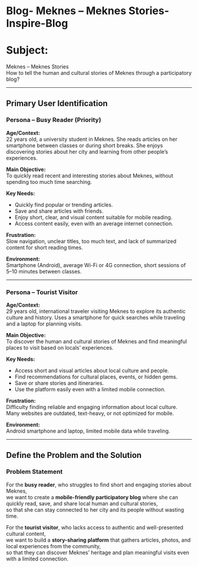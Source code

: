 # Blog- Meknes –  Meknes Stories-Inspire-Blog
# Subject:
Meknes – Meknes Stories  
How to tell the human and cultural stories of Meknes through a participatory blog?

___________________________________
## Primary User Identification

### Persona – Busy Reader (Priority)
**Age/Context:**  
22 years old, a university student in Meknes. She reads articles on her smartphone between classes or during short breaks. She enjoys discovering stories about her city and learning from other people’s experiences.

**Main Objective:**  
To quickly read recent and interesting stories about Meknes, without spending too much time searching.

**Key Needs:**
- Quickly find popular or trending articles.  
- Save and share articles with friends.  
- Enjoy short, clear, and visual content suitable for mobile reading.  
- Access content easily, even with an average internet connection.

**Frustration:**  
Slow navigation, unclear titles, too much text, and lack of summarized content for short reading times.

**Environment:**  
Smartphone (Android), average Wi-Fi or 4G connection, short sessions of 5–10 minutes between classes.

___________________________________
### Persona – Tourist Visitor
**Age/Context:**  
29 years old, international traveler visiting Meknes to explore its authentic culture and history. Uses a smartphone for quick searches while traveling and a laptop for planning visits.

**Main Objective:**  
To discover the human and cultural stories of Meknes and find meaningful places to visit based on locals’ experiences.

**Key Needs:**
- Access short and visual articles about local culture and people.  
- Find recommendations for cultural places, events, or hidden gems.  
- Save or share stories and itineraries.  
- Use the platform easily even with a limited mobile connection.

**Frustration:**  
Difficulty finding reliable and engaging information about local culture. Many websites are outdated, text-heavy, or not optimized for mobile.

**Environment:**  
Android smartphone and laptop, limited mobile data while traveling.

___________________________________
## Define the Problem and the Solution

### Problem Statement
For the **busy reader**, who struggles to find short and engaging stories about Meknes,  
we want to create a **mobile-friendly participatory blog** where she can quickly read, save, and share local human and cultural stories,  
so that she can stay connected to her city and its people without wasting time.

For the **tourist visitor**, who lacks access to authentic and well-presented cultural content,  
we want to build a **story-sharing platform** that gathers articles, photos, and local experiences from the community,  
so that they can discover Meknes’ heritage and plan meaningful visits even with a limited connection.
